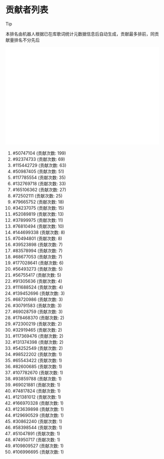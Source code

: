 # 贡献者列表

> [!TIP]
> 本排名由机器人根据已在库歌词统计元数据信息后自动生成，贡献最多排前，同贡献量排名不分先后

![贡献者头像画廊](./CONTRIBUTORS.svg)

1. #50747104 (贡献次数: 199)
2. #92374733 (贡献次数: 69)
3. #115442729 (贡献次数: 63)
4. #50987405 (贡献次数: 51)
5. #117785554 (贡献次数: 35)
6. #132769718 (贡献次数: 33)
7. #165106362 (贡献次数: 27)
8. #72502111 (贡献次数: 25)
9. #79665752 (贡献次数: 18)
10. #34237075 (贡献次数: 15)
11. #52089819 (贡献次数: 13)
12. #37899975 (贡献次数: 11)
13. #76810494 (贡献次数: 10)
14. #144699338 (贡献次数: 8)
15. #70494801 (贡献次数: 8)
16. #39523898 (贡献次数: 7)
17. #83578994 (贡献次数: 7)
18. #68677053 (贡献次数: 7)
19. #177028641 (贡献次数: 6)
20. #56493273 (贡献次数: 5)
21. #56755417 (贡献次数: 5)
22. #91305636 (贡献次数: 4)
23. #111688524 (贡献次数: 4)
24. #139452696 (贡献次数: 3)
25. #68720986 (贡献次数: 3)
26. #30791583 (贡献次数: 3)
27. #69028759 (贡献次数: 3)
28. #178468370 (贡献次数: 2)
29. #72300219 (贡献次数: 2)
30. #32919465 (贡献次数: 2)
31. #117369476 (贡献次数: 2)
32. #131374398 (贡献次数: 2)
33. #54252549 (贡献次数: 2)
34. #98522202 (贡献次数: 1)
35. #65543422 (贡献次数: 1)
36. #82600685 (贡献次数: 1)
37. #107782670 (贡献次数: 1)
38. #93859788 (贡献次数: 1)
39. #69021881 (贡献次数: 1)
40. #74817824 (贡献次数: 1)
41. #121381012 (贡献次数: 1)
42. #166970328 (贡献次数: 1)
43. #123639898 (贡献次数: 1)
44. #129690529 (贡献次数: 1)
45. #30862240 (贡献次数: 1)
46. #58398544 (贡献次数: 1)
47. #51047891 (贡献次数: 1)
48. #74950717 (贡献次数: 1)
49. #109809527 (贡献次数: 1)
50. #106996695 (贡献次数: 1)
